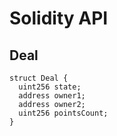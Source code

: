 # Solidity API

## Deal

```solidity
struct Deal {
  uint256 state;
  address owner1;
  address owner2;
  uint256 pointsCount;
}
```

